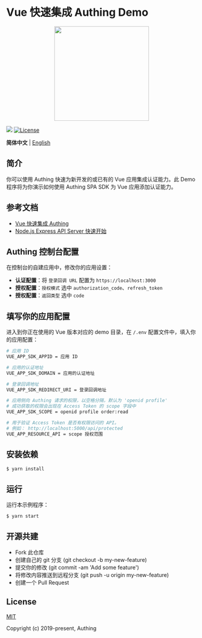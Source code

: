 # Vue 快速集成 Authing Demo

<div align=center>
  <img width="250" src="https://files.authing.co/authing-console/authing-logo-new-20210924.svg" />
</div>

<a href="https://forum.authing.cn/" target="_blank"><img src="https://img.shields.io/badge/chat-forum-blue" /></a>
<a href="https://opensource.org/licenses/MIT" target="_blank"><img src="https://img.shields.io/badge/License-MIT-success" alt="License"></a>

**简体中文** | [English](./README.md)

## 简介

你可以使用 Authing 快速为新开发的或已有的 Vue 应用集成认证能力。此 Demo 程序将为你演示如何使用 Authing SPA SDK 为 Vue 应用添加认证能力。


## 参考文档

- [Vue 快速集成 Authing](https://docs.authing.cn/v2/quickstarts/spa/vue.html)
- [Node.js Express API Server 快速开始](https://docs.authing.cn/v2/quickstarts/apiServer/nodeJsExpress/)


## Authing 控制台配置

在控制台的自建应用中，修改你的应用设置：

- **认证配置**：将 `登录回调 URL` 配置为 `https://localhost:3000`
- **授权配置**：`授权模式` 选中 `authorization_code`、`refresh_token`
- **授权配置**：`返回类型` 选中 `code`


## 填写你的应用配置

进入到你正在使用的 Vue 版本对应的 demo 目录，在 `/.env` 配置文件中，填入你的应用配置：

```bash
# 应用 ID
VUE_APP_SDK_APPID = 应用 ID

# 应用的认证地址
VUE_APP_SDK_DOMAIN = 应用的认证地址

# 登录回调地址
VUE_APP_SDK_REDIRECT_URI = 登录回调地址

# 应用侧向 Authing 请求的权限，以空格分隔，默认为 'openid profile'
# 成功获取的权限会出现在 Access Token 的 scope 字段中
VUE_APP_SDK_SCOPE = openid profile order:read

# 用于验证 Access Token 是否有权限访问的 API。
# 例如： http://localhost:5000/api/protected
VUE_APP_RESOURCE_API = scope 授权范围
```


## 安装依赖

```bash
$ yarn install
```

## 运行

运行本示例程序：

```bash
$ yarn start
```

## 开源共建

- Fork 此仓库
- 创建自己的 git 分支 (git checkout -b my-new-feature)
- 提交你的修改 (git commit -am 'Add some feature')
- 将修改内容推送到远程分支 (git push -u origin my-new-feature)
- 创建一个 Pull Request

## License

[MIT](https://opensource.org/licenses/MIT)

Copyright (c) 2019-present, Authing
